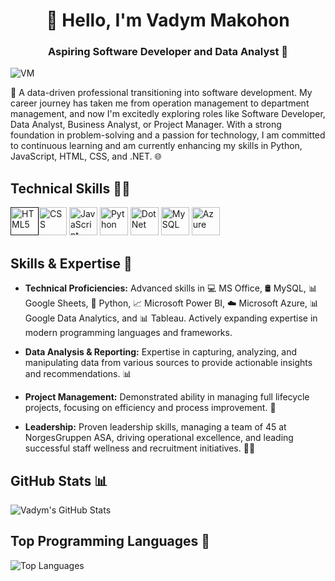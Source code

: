 <h1 align="center">👋 Hello, I'm Vadym Makohon</h1>
<h3 align="center">Aspiring Software Developer and Data Analyst 🚀</h3>

![VM](https://github.com/VadymMakohon/VadymMakohon/assets/138728243/e197652c-cb9a-42b4-b865-018e849673e6)

🚀 A data-driven professional transitioning into software development. My career journey has taken me from operation management to department management, and now I'm excitedly exploring roles like Software Developer, Data Analyst, Business Analyst, or Project Manager. With a strong foundation in problem-solving and a passion for technology, I am committed to continuous learning and am currently enhancing my skills in Python, JavaScript, HTML, CSS, and .NET. 🌐

## Technical Skills 👩‍💻 
<a href="" target="_blank" rel="noreferrer"><img src="https://www.svgrepo.com/show/452228/html-5.svg" alt="HTML5" width="45" height="45"/></a><a href="https://www.w3schools.com/css/" target="_blank" rel="noreferrer"><img src="https://www.svgrepo.com/show/452185/css-3.svg" alt="CSS" width="45" height="45"/></a>  <a href="https://www.w3schools.com/js/" target="_blank" rel="noreferrer"><img src="https://www.svgrepo.com/show/29753/javascript.svg" alt="JavaScript" width="45" height="45"/></a> <a href="https://www.python.org/" target="_blank" rel="noreferrer"><img src="https://www.svgrepo.com/show/452091/python.svg" alt="Python" width="45" height="45"/></a>  <a href="https://dotnet.microsoft.com/en-us/languages" target="_blank" rel="noreferrer"> <img src="https://www.svgrepo.com/show/372837/dotnet.svg" alt="DotNet" width="45" height="45"/></a> <a href="https://www.mysql.com/" target="_blank" rel="noreferrer"> <img src="https://www.svgrepo.com/show/439233/mysql.svg" alt="MySQL" width="45" height="45"/></a> <a href="https://azure.microsoft.com/en-in" target="_blank" rel="noreferrer"> <img src="https://www.svgrepo.com/show/331732/microsoft-azure.svg" alt="Azure" width="45" height="45"/></a> 



## Skills & Expertise 🔧

- **Technical Proficiencies:** Advanced skills in 💻 MS Office, 🛢️ MySQL, 📊 Google Sheets, 🐍 Python, 📈 Microsoft Power BI, ☁️ Microsoft Azure, 📊 Google Data Analytics, and 📊 Tableau. Actively expanding expertise in modern programming languages and frameworks.

- **Data Analysis & Reporting:** Expertise in capturing, analyzing, and manipulating data from various sources to provide actionable insights and recommendations. 📊

- **Project Management:** Demonstrated ability in managing full lifecycle projects, focusing on efficiency and process improvement. 🔄

- **Leadership:** Proven leadership skills, managing a team of 45 at NorgesGruppen ASA, driving operational excellence, and leading successful staff wellness and recruitment initiatives. 🏢💼
 
## GitHub Stats 📊

![Vadym's GitHub Stats](https://github-readme-stats.vercel.app/api?username=vadymmakohon&show_icons=true&hide=prs&count_private=true&theme=radical)

## Top Programming Languages 🚀

![Top Languages](https://github-readme-stats.vercel.app/api/top-langs/?username=vadymmakohon&layout=compact&theme=radical)

